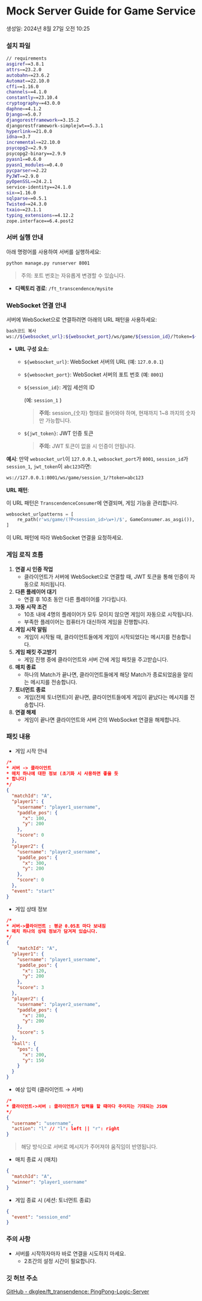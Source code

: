 # Mock Server Guide for Game Service

생성일: 2024년 8월 27일 오전 10:25

### 설치 파일

```bash
// requirements
asgiref==3.8.1
attrs==23.2.0
autobahn==23.6.2
Automat==22.10.0
cffi==1.16.0
channels==4.1.0
constantly==23.10.4
cryptography==43.0.0
daphne==4.1.2
Django==5.0.7
djangorestframework==3.15.2
djangorestframework-simplejwt==5.3.1
hyperlink==21.0.0
idna==3.7
incremental==22.10.0
psycopg2==2.9.9
psycopg2-binary==2.9.9
pyasn1==0.6.0
pyasn1_modules==0.4.0
pycparser==2.22
PyJWT==2.9.0
pyOpenSSL==24.2.1
service-identity==24.1.0
six==1.16.0
sqlparse==0.5.1
Twisted==24.3.0
txaio==23.1.1
typing_extensions==4.12.2
zope.interface==6.4.post2
```

### 서버 실행 안내

아래 명령어를 사용하여 서버를 실행하세요:

```bash
python manage.py runserver 8001
```

> 주의: 포트 번호는 자유롭게 변경할 수 있습니다.
> 
- **디렉토리 경로**: `/ft_transcendence/mysite`

### WebSocket 연결 안내

서버에 WebSocket으로 연결하려면 아래의 URL 패턴을 사용하세요:

```bash
bash코드 복사
ws://${websocket_url}:${websocket_port}/ws/game/${session_id}/?token=${jwt_token}

```

- **URL 구성 요소**:
    - `${websocket_url}`: WebSocket 서버의 URL (예: `127.0.0.1`)
    - `${websocket_port}`: WebSocket 서버의 포트 번호 (예: `8001`)
    - `${session_id}`: 게임 세션의 ID
        
        (예: `session_1` )
        
        > **주의:** session_{숫자} 형태로 들어와야 하며, 현재까지 1~8 까지의 숫자만 가능합니다.
        > 
    - `${jwt_token}`: JWT 인증 토큰
        
        > **주의:** JWT 토큰이 없을 시 인증이 안됩니다.
        > 

**예시**: 만약 `websocket_url`이 `127.0.0.1`, `websocket_port`가 `8001`, `session_id`가 `session_1`, `jwt_token`이 `abc123`라면:

```bash
ws://127.0.0.1:8001/ws/game/session_1/?token=abc123
```

**URL 패턴**:

이 URL 패턴은 `TranscendenceConsumer`에 연결되며, 게임 기능을 관리합니다.

```python
websocket_urlpatterns = [
    re_path(r'ws/game/(?P<session_id>\w+)/$', GameConsumer.as_asgi()),
]
```

이 URL 패턴에 따라 WebSocket 연결을 요청하세요.

### 게임 로직 흐름

1. **연결 시 인증 작업**
    - 클라이언트가 서버에 WebSocket으로 연결할 때, JWT 토큰을 통해 인증이 자동으로 처리됩니다.
2. **다른 플레이어 대기**
    - 연결 후 10초 동안 다른 플레이어를 기다립니다.
3. **자동 시작 조건**
    - 10초 내에 4명의 플레이어가 모두 모이지 않으면 게임이 자동으로 시작됩니다.
    - 부족한 플레이어는 컴퓨터가 대신하여 게임을 진행합니다.
4. **게임 시작 알림**
    - 게임이 시작될 때, 클라이언트들에게 게임이 시작되었다는 메시지를 전송합니다.
5. **게임 패킷 주고받기**
    - 게임 진행 중에 클라이언트와 서버 간에 게임 패킷을 주고받습니다.
6. **매치 종료**
    - 하나의 Match가 끝나면, 클라이언트들에게 해당 Match가 종료되었음을 알리는 메시지를 전송합니다.
7. **토너먼트 종료**
    - 게임(전체 토너먼트)이 끝나면, 클라이언트들에게 게임이 끝났다는 메시지를 전송합니다.
8. **연결 해제**
    - 게임이 끝나면 클라이언트와 서버 간의 WebSocket 연결을 해제합니다.

### 패킷 내용

- 게임 시작 안내

```json
/*
* 서버 -> 클라이언트
* 매치 하나에 대한 정보 (초기화 시 사용하면 좋을 듯
* 합니다)
*/
{
  "matchId": "A",
  "player1": {
    "username": "player1_username",
    "paddle_pos": {
      "x": 100,
      "y": 200
    },
    "score": 0
  },
  "player2": {
    "username": "player2_username",
    "paddle_pos": {
      "x": 300,
      "y": 200
    },
    "score": 0
  },
  "event": "start"
}
```

- 게임 상태 정보

```json
/*
* 서버->클라이언트 : 평균 0.05초 마다 보내짐
* 매치 하나의 상태 정보가 담겨져 있습니다.
*/
{
	"matchId": "A",
  "player1": {
    "username": "player1_username",
    "paddle_pos": {
      "x": 120,
      "y": 200
    },
    "score": 3
  },
  "player2": {
    "username": "player2_username",
    "paddle_pos": {
      "x": 280,
      "y": 200
    },
    "score": 5
  },
  "ball": {
    "pos": {
      "x": 200,
      "y": 150
    }
  }
}

```

- 예상 입력 (클라이언트 → 서버)

```json
/*
* 클라이언트->서버 : 클라이언트가 입력을 할 때마다 주어지는 기대되는 JSON
*/
{
  "username": "username",
  "action": "l" // "l": left || "r": right
}
```

> 해당 방식으로 서버로 메시지가 주어져야 움직임이 반영됩니다.
> 
- 매치 종료 시 (매치)

```json
{
  "matchId": "A",
  "winner": "player1_username"
}
```

- 게임 종료 시 (세션: 토너먼트 종료)

```json
{
  "event": "session_end"
}
```

### 주의 사항

- 서버를 시작하자마자 바로 연결을 시도하지 마세요.
    - 2초간의 설정 시간이 필요합니다.

### 깃 허브 주소

[GitHub - dkglee/ft_transendence: PingPong-Logic-Server](https://github.com/dkglee/ft_transendence)
